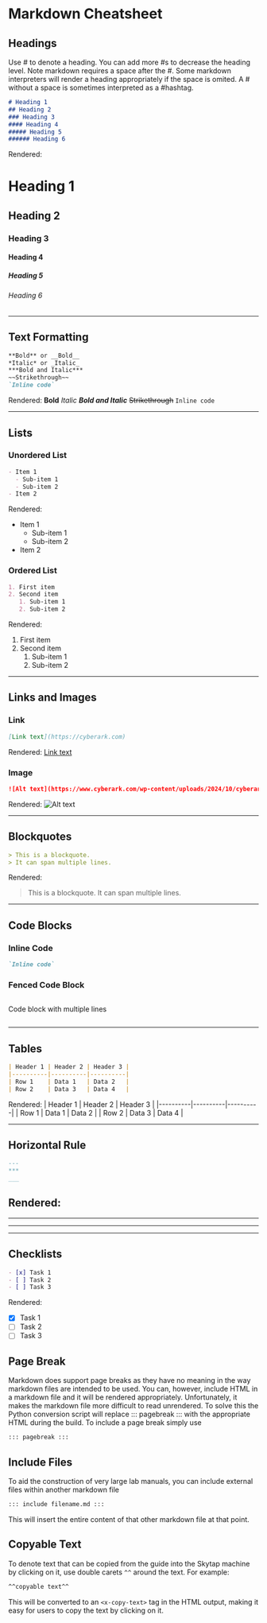 # Markdown Cheatsheet

## Headings
Use # to denote a heading.  You can add more #s to decrease the heading level.  Note markdown requires a space after the #.  Some markdown interpreters will render a heading appropriately if the space is omited.  A # without a space is sometimes interpreted as a #hashtag.

```markdown
# Heading 1
## Heading 2
### Heading 3
#### Heading 4
##### Heading 5
###### Heading 6
```
Rendered:
# Heading 1
## Heading 2
### Heading 3
#### Heading 4
##### Heading 5
###### Heading 6

---

## Text Formatting
```markdown
**Bold** or __Bold__
*Italic* or _Italic_
***Bold and Italic***
~~Strikethrough~~
`Inline code`
```
Rendered:
**Bold**
*Italic*
***Bold and Italic***
~~Strikethrough~~
`Inline code`

---

## Lists
### Unordered List
```markdown
- Item 1
  - Sub-item 1
  - Sub-item 2
- Item 2
```
Rendered:
- Item 1
  - Sub-item 1
  - Sub-item 2
- Item 2

### Ordered List
```markdown
1. First item
2. Second item
   1. Sub-item 1
   2. Sub-item 2
```
Rendered:
1. First item
2. Second item
   1. Sub-item 1
   2. Sub-item 2

---

## Links and Images
### Link
```markdown
[Link text](https://cyberark.com)
```
Rendered:
[Link text](https://cyberark.com)

### Image
```markdown
![Alt text](https://www.cyberark.com/wp-content/uploads/2024/10/cyberark-logo.svg)
```
Rendered:
![Alt text](https://www.cyberark.com/wp-content/uploads/2024/10/cyberark-logo.svg)

---

## Blockquotes
```markdown
> This is a blockquote.
> It can span multiple lines.
```
Rendered:
> This is a blockquote.
> It can span multiple lines.

---

## Code Blocks
### Inline Code
```markdown
`Inline code`
```

### Fenced Code Block
```markdown
```
Code block
with multiple lines
```
```

---

## Tables
```markdown
| Header 1 | Header 2 | Header 3 |
|----------|----------|----------|
| Row 1    | Data 1   | Data 2   |
| Row 2    | Data 3   | Data 4   |
```
Rendered:
| Header 1 | Header 2 | Header 3 |
|----------|----------|----------|
| Row 1    | Data 1   | Data 2   |
| Row 2    | Data 3   | Data 4   |

---

## Horizontal Rule
```markdown
---
***
___
```
Rendered:
---
***
___

---

## Checklists
```markdown
- [x] Task 1
- [ ] Task 2
- [ ] Task 3
```
Rendered:
- [x] Task 1
- [ ] Task 2
- [ ] Task 3

## Page Break
Markdown does support page breaks as they have no meaning in the way markdown files are intended to be used.  You can, however, include HTML in a markdown file and it will be rendered appropriately.  Unfortunately, it makes the markdown file more difficult to read unrendered.  To solve this the Python conversion script will replace ::: pagebreak ::: with the appropriate HTML during the build.  To include a page break simply use 
```markdown
::: pagebreak :::
```

## Include Files
To aid the  construction of very large lab manuals, you can include external files within another markdown file
```markdown
::: include filename.md :::
```
This will insert the entire content of that other markdown file at that point.

## Copyable Text
To denote text that can be copied from the guide into the Skytap machine by clicking on it, use double carets `^^` around the text. For example:
```markdown
^^copyable text^^
```
This will be converted to an `<x-copy-text>` tag in the HTML output, making it easy for users to copy the text by clicking on it.
